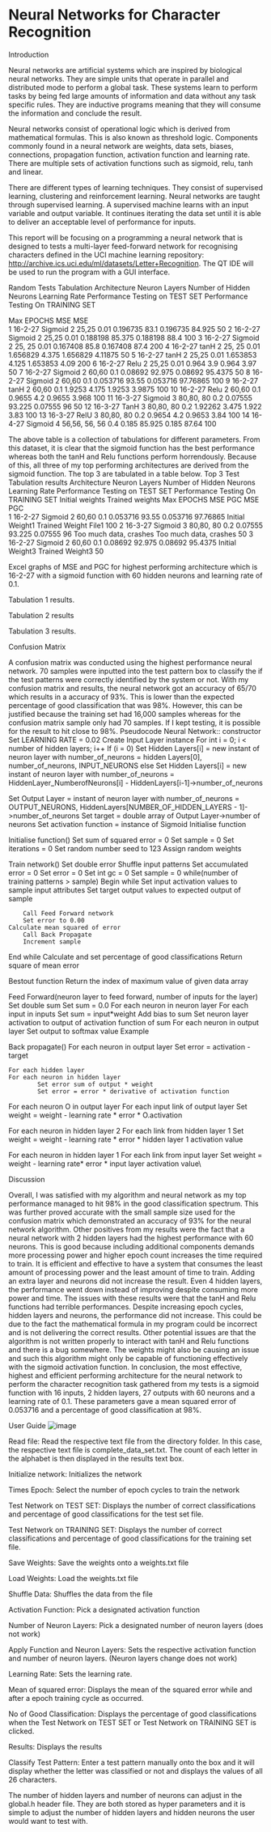 # Neural Networks for Character Recognition
 
Introduction 

Neural networks are artificial systems which are inspired by biological neural networks. They are simple units that operate in parallel and distributed mode to perform a global task. These systems learn to perform tasks by being fed large amounts of information and data without any task specific rules. They are inductive programs meaning that they will consume the information and conclude the result. 

Neural networks consist of operational logic which is derived from mathematical formulas. This is also known as threshold logic. Components commonly found in a neural network are weights, data sets, biases, connections, propagation function, activation function and learning rate. There are multiple sets of activation functions such as sigmoid, relu, tanh and linear. 

There are different types of learning techniques. They consist of supervised learning, clustering and reinforcement learning. Neural networks are taught through supervised learning. A supervised machine learns with an input variable and output variable. It continues iterating the data set until it is able to deliver an acceptable level of performance for inputs.

This report will be focusing on a programming a neural network that is designed to tests a multi-layer feed-forward network for recognising characters defined in the UCI machine learning repository: http://archive.ics.uci.edu/ml/datasets/Letter+Recognition.  The QT IDE will be used to run the program with a GUI interface.


Random Tests Tabulation
	Architecture 	Neuron 
Layers
	Number of
Hidden 
Neurons
	Learning 
Rate
	Performance Testing
on TEST SET
	Performance Testing
On TRAINING SET
	
Max EPOCHS
					MSE		MSE		
1	16-2-27
Sigmoid	2	25,25	0.01	0.196735	83.1	0.196735	84.925	50
2	16-2-27
Sigmoid	2	25,25	0.01	0.188198	85.375	0.188198	88.4	100
3	16-2-27
Sigmoid	2	25, 25	0.01
	0.167408
	85.8	0.167408	87.4	200
4	16-2-27
tanH	2	25, 25	0.01	1.656829	4.375	1.656829	4.11875	50
5	16-2-27
tanH	2	25,25	0.01	1.653853	4.125	1.653853	4.09	200
6	16-2-27
Relu	2	25,25	0.01	0.964	3.9	0.964	3.97	50
7	16-2-27
Sigmoid	2	60,60	0.1	0.08692	92.975	0.08692	95.4375	50
8	16-2-27
Sigmoid	2	60,60	0.1	0.053716	93.55	0.053716	97.76865	100
9	16-2-27
tanH	2	60,60	0.1	1.9253	4.175	1.9253	3.9875	100
10	16-2-27
Relu	2	60,60	0.1	0.9655	4.2	0.9655	3.968	100
11	16-3-27
Sigmoid	3	80,80, 80	0.2	0.07555	93.225	0.07555	96	50
12	16-3-27
TanH	3	80,80, 80	0.2	1.92262	3.475	1.922	3.83	100
13	16-3-27
RelU	3	80,80, 80	0.2	0.9654	4.2	0.9653	3.84	100
14	16-4-27
Sigmoid	4	56,56, 56, 56	0.4	0.185	85.925	0.185	87.64	100

The above table is a collection of tabulations for different parameters. From this dataset, it is clear that the sigmoid function has the best performance whereas both the tanH and Relu functions perform horrendously. Because of this, all three of my top performing architectures are derived from the sigmoid function. The top 3 are tabulated in a table below.
Top 3 Test Tabulation results
	Architecture 	Neuron 
Layers
	Number of
Hidden 
Neurons
	Learning 
Rate
	Performance Testing
on TEST SET
	Performance Testing
On TRAINING SET
	Initial weights	Trained weights	
Max EPOCHS
					MSE	PGC	MSE	PGC			
1	16-2-27
Sigmoid	2	60,60	0.1	0.053716	93.55	0.053716	97.76865	Initial
Weight1	Trained
Weight
File1	100
2	16-3-27
Sigmoid	3	80,80, 80	0.2	0.07555	93.225	0.07555	96	Too much data, crashes	Too much data, crashes	50
3	16-2-27
Sigmoid	2	60,60	0.1	0.08692	92.975	0.08692	95.4375	Initial
Weight3	Trained
Weight3	50



Excel graphs of MSE and PGC for highest performing architecture which is 16-2-27 with a sigmoid function with 60 hidden neurons and learning rate of 0.1.


 
 








Tabulation 1 results.
 
 
Tabulation 2 results
 
 


Tabulation 3 results.
 
 
Confusion Matrix

 

A confusion matrix was conducted using the highest performance neural network. 70 samples were inputted into the test pattern box to classify the if the test patterns were correctly identified by the system or not. With my confusion matrix and results, the neural network got an accuracy of 65/70 which results in a accuracy of 93%. This is lower than the expected percentage of good classification that was 98%. However, this can be justified because the training set had 16,000 samples whereas for the confusion matrix sample only had 70 samples. If I kept testing, it is possible for the result to hit close to 98%.
Pseudocode
Neural Network:: constructor
	Set LEARNING RATE = 0.02
	Create Input Layer instance
	For int i = 0; i < number of hidden layers; i++
		If (i = 0)
			Set Hidden Layers[i] = new instant of neuron layer with number_of_neurons = hidden Layers[0], number_of_neurons, INPUT_NEURONS 
else 
	Set Hidden Layers[i] = new instant of neuron layer with number_of_neurons = HiddenLayer_NumberofNeurons[i] - HiddenLayers[i-1]->number_of_neurons

Set Output Layer = instant of neuron layer with number_of_neurons = OUTPUT_NEURONS, HiddenLayers[NUMBER_OF_HIDDEN_LAYERS - 1]->number_of_neurons
Set target = double array of Output Layer->number of neurons
Set activation function = instance of Sigmoid 
Initialise function

Initialise function()
	Set sum of squared error = 0
	Set sample = 0
	Set iterations = 0
Set random number seed to 123
Assign random weights

Train network()
	Set double error
	Shuffle input patterns
	Set accumulated error = 0
	Set error = 0
Set int gc = 0
	Set sample = 0 
	while(number of training patterns > sample)
	Begin while
		Set input activation values to sample input attributes
		Set target output values to expected output of sample

		Call Feed Forward network
		Set error to 0.00
	Calculate mean squared of error 
		Call Back Propagate
		Increment sample
End while
Calculate and set percentage of good classifications
Return square of mean error

Bestout function
		Return the index of maximum value of given data array

Feed Forward(neuron layer to feed forward, number of inputs for the layer)
	Set double sum
	Set sum = 0.0
	For each neuron in neuron layer 
		For each input in inputs
			Set sum = input*weight
		Add bias to sum
		Set neuron layer activation to output of activation function of sum
	For each neuron in output layer
		Set output to softmax value
		Example 
		 

Back propagate()
 For each neuron in output layer
	Set error = activation - target
		 
	For each hidden layer 
	For each neuron in hidden layer
			Set error sum of output * weight
			Set error = error * derivative of activation function
 
For each neuron O in output layer 
	For each input link of output layer 
		Set weight = weight - learning rate * error * O.activation
 
For each neuron in hidden layer 2
	For each link from hidden layer 1 
		Set weight = weight - learning rate * error *  hidden layer 1  activation value 
		 
For each neuron in hidden layer 1 
	For each link from input layer 
		Set weight = weight - learning rate* error * input layer activation value\
		 




Discussion

Overall, I was satisfied with my algorithm and neural network as my top performance managed to hit 98% in the good classification spectrum. This was further proved accurate with the small sample size used for the confusion matrix which demonstrated an accuracy of 93% for the neural network algorithm. Other positives from my results were the fact that a neural network with 2 hidden layers had the highest performance with 60 neurons. This is good because including additional components demands more processing power and higher epoch count increases the time required to train. It is efficient and effective to have a system that consumes the least amount of processing power and the least amount of time to train. Adding an extra layer and neurons did not increase the result. Even 4 hidden layers, the performance went down instead of improving despite consuming more power and time. 
The issues with these results were that the tanH and Relu functions had terrible performances. Despite increasing epoch cycles, hidden layers and neurons, the performance did not increase. This could be due to the fact the mathematical formula in my program could be incorrect and is not delivering the correct results. Other potential issues are that the algorithm is not written properly to interact with tanH and Relu functions and there is a bug somewhere. The weights might also be causing an issue and such this algorithm might only be capable of functioning effectively with the sigmoid activation function. 
In conclusion, the most effective, highest and efficient performing architecture for the neural network to perform the character recognition task gathered from my tests is a sigmoid function with 16 inputs, 2 hidden layers, 27 outputs with 60 neurons and a learning rate of 0.1. These parameters gave a mean squared error of 0.053716 and a percentage of good classification at 98%. 


User Guide 
 ![image](https://user-images.githubusercontent.com/73975745/129800548-ed88dcc6-b502-445e-9b75-450ff6b908a2.png)

Read file: Read the respective text file from the directory folder. In this case, the respective text file is complete_data_set.txt. The count of each letter in the alphabet is then displayed in the results text box.

Initialize network: Initializes the network

Times Epoch: Select the number of epoch cycles to train the network

Test Network on TEST SET: Displays the number of correct classifications and percentage of good classifications for the test set file.

Test Network on TRAINING SET: Displays the number of correct classifications and percentage of good classifications for the training set file.

Save Weights: Save the weights onto a weights.txt file

Load Weights: Load the weights.txt file

Shuffle Data: Shuffles the data from the file

Activation Function: Pick a designated activation function

Number of Neuron Layers: Pick a designated number of neuron layers (does not work)

Apply Function and Neuron Layers: Sets the respective activation function and number of neuron layers. (Neuron layers change does not work)

Learning Rate: Sets the learning rate.

Mean of squared error: Displays the mean of the squared error while and after a epoch training cycle as occurred.

No of Good Classification: Displays the percentage of good classifications when the Test Network on TEST SET or Test Network on TRAINING SET is clicked.

Results: Displays the results

Classify Test Pattern: Enter a test pattern manually onto the box and it will display whether the letter was classified or not and displays the values of all 26 characters.


The number of hidden layers and number of neurons can adjust in the global.h header file. They are both stored as hyper parameters and it is simple to adjust the number of hidden layers and hidden neurons the user would want to test with. 
